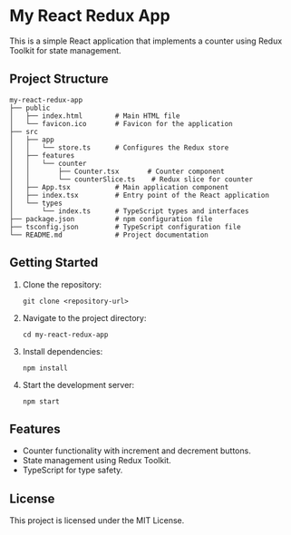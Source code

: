 # My React Redux App

This is a simple React application that implements a counter using Redux Toolkit for state management.

## Project Structure

```
my-react-redux-app
├── public
│   ├── index.html        # Main HTML file
│   └── favicon.ico       # Favicon for the application
├── src
│   ├── app
│   │   └── store.ts      # Configures the Redux store
│   ├── features
│   │   └── counter
│   │       ├── Counter.tsx       # Counter component
│   │       └── counterSlice.ts    # Redux slice for counter
│   ├── App.tsx           # Main application component
│   ├── index.tsx         # Entry point of the React application
│   └── types
│       └── index.ts      # TypeScript types and interfaces
├── package.json          # npm configuration file
├── tsconfig.json         # TypeScript configuration file
└── README.md             # Project documentation
```

## Getting Started

1. Clone the repository:
   ```
   git clone <repository-url>
   ```

2. Navigate to the project directory:
   ```
   cd my-react-redux-app
   ```

3. Install dependencies:
   ```
   npm install
   ```

4. Start the development server:
   ```
   npm start
   ```

## Features

- Counter functionality with increment and decrement buttons.
- State management using Redux Toolkit.
- TypeScript for type safety.

## License

This project is licensed under the MIT License.